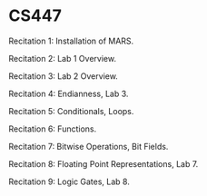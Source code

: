 # CS447

Recitation 1: Installation of MARS.

Recitation 2: Lab 1 Overview.

Recitation 3: Lab 2 Overview.

Recitation 4: Endianness, Lab 3.

Recitation 5: Conditionals, Loops.

Recitation 6: Functions.

Recitation 7: Bitwise Operations, Bit Fields.

Recitation 8: Floating Point Representations, Lab 7.

Recitation 9: Logic Gates, Lab 8.
